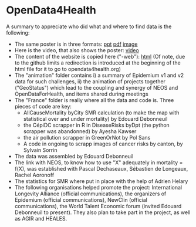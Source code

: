 # OpenData4Health

A summary to appreciate who did what and where to find data is the following:
* The same poster is in three formats: [ppt](OpenData4Health-poster.pptx) [pdf](OpenData4Health-poster.pdf) [image](OpenData4Health-poster.png)
* Here is the video, that also shows the poster: [video](OpenData4Health-video.mp4)
* The content of the website is copied here ("-web"): [html](OpenData4Health-web.html) (Of note, due to the github limits a redirection is introduced at the beginning of the html file for it to go to opendata4health.org)
* The "animation" folder contains i) a summary of Epidemium v1 and v2 data for such challenges, ii) the animation of projects together ("GeoStatus") which lead to the coupling and synergy of NEOS and OpenDataForHealth, and items shared during meetings
* The "France" folder is really where all the data and code is. Three pieces of code are key:
  * AllCauseMortality byCity SMR calculation (to make the map with statistical over and under mortality) by Edouard Debonneuil
  * the CépiDC scrapper in R in DiseaseRisks byDpt (the python scrapper was abandonned) by Ayesha Kawser
  * the air pollution scrapper in GreenOrNot by Pol Sans
  * A code in ongoing to scrapp images of cancer risks by canton, by Sylvain Sorrin
* The data was assembled by Edouard Debonneuil
* The link with NEOS, to know how to use "X" adequately in mortality = f(X), was established with Pascal Dechaseaux, Sébastien de Longeaux, Rachel Aoronoff
* The statistics for SMR where put in place with the help of Adrien Helary
* The following organisations helped promote the project: International Longevity Alliance (official communications), the organizers of Epidemium (official communications), NewClin (official communications), the World Talent Economic forum (invited Edouard Debonneuil to present). They also plan to take part in the project, as well as AGIR and HEALES.
